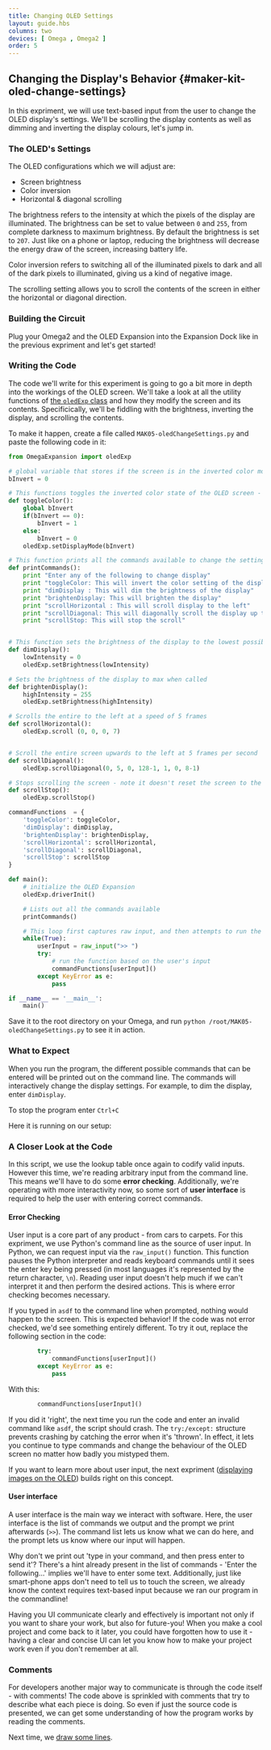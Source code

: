 ```yaml
---
title: Changing OLED Settings
layout: guide.hbs
columns: two
devices: [ Omega , Omega2 ]
order: 5
---
```


## Changing the Display's Behavior {#maker-kit-oled-change-settings}

In this expriment, we will use text-based input from the user to change the OLED display's settings. We'll be scrolling the display contents as well as dimming and inverting the display colours, let's jump in.

### The OLED's Settings

The OLED configurations which we will adjust are:

  * Screen brightness
  * Color inversion
  * Horizontal & diagonal scrolling

The brightness refers to the intensity at which the pixels of the display are illuminated. The brightness can be set to value between `0` and `255`, from complete darkness to maximum brightness. By default the brightness is set to `207`. Just like on a phone or laptop, reducing the brightness will decrease the energy draw of the screen, increasing battery life.

<!-- // TODO: GIF of min brightness to max brightness -->

Color inversion refers to switching all of the illuminated pixels to dark and all of the dark pixels to illuminated, giving us a kind of negative image.

<!-- // TODO: GIF of normal -> inverted -->

<!-- // DONE: beginner users won't be clear on the meaning of 'wrapping fashion' -->
The scrolling setting allows you to scroll the contents of the screen in either the horizontal or diagonal direction.

<!-- // TODO: GIF of content scrolling on OLED screen -->

### Building the Circuit

Plug your Omega2 and the OLED Expansion into the Expansion Dock like in the previous expriment and let's get started!

### Writing the Code

The code we'll write for this experiment is going to go a bit more in depth into the workings of the OLED screen. We'll take a look at all the utility functions of [the `oledExp` class](https://docs.onion.io/omega2-docs/relay-expansion-python-module.html) and how they modify the screen and its contents. Specificically, we'll be fiddling with the brightness, inverting the display, and scrolling the contents.

To make it happen, create a file called `MAK05-oledChangeSettings.py` and paste the following code in it:

```python
from OmegaExpansion import oledExp

# global variable that stores if the screen is in the inverted color mode or not
bInvert = 0

# This functions toggles the inverted color state of the OLED screen - if it's regular, it will invert it, if it's inverted, it will reset to regular
def toggleColor():
	global bInvert
	if(bInvert == 0):
		bInvert = 1
	else:
		bInvert = 0
	oledExp.setDisplayMode(bInvert)

# This function prints all the commands available to change the settings of the screen
def printCommands():
	print "Enter any of the following to change display"
	print "toggleColor: This will invert the color setting of the display"
	print "dimDisplay : This will dim the brightness of the display"
	print "brightenDisplay: This will brighten the display"
	print "scrollHorizontal : This will scroll display to the left"
	print "scrollDiagonal: This will diagonally scroll the display up to the right"
	print "scrollStop: This will stop the scroll"


# This function sets the brightness of the display to the lowest possible - 0
def dimDisplay():
	lowIntensity = 0
	oledExp.setBrightness(lowIntensity)

# Sets the brightness of the display to max when called
def brightenDisplay():
	highIntensity = 255
	oledExp.setBrightness(highIntensity)

# Scrolls the entire to the left at a speed of 5 frames
def scrollHorizontal():
	oledExp.scroll (0, 0, 0, 7)


# Scroll the entire screen upwards to the left at 5 frames per second
def scrollDiagonal():
	oledExp.scrollDiagonal(0, 5, 0, 128-1, 1, 0, 8-1)

# Stops scrolling the screen - note it doesn't reset the screen to the original state!
def scrollStop():
	oledExp.scrollStop()

commandFunctions  = {
	'toggleColor': toggleColor,
	'dimDisplay': dimDisplay,
	'brightenDisplay': brightenDisplay,
	'scrollHorizontal': scrollHorizontal,
	'scrollDiagonal': scrollDiagonal,
	'scrollStop': scrollStop
}

def main():
	# initialize the OLED Expansion
	oledExp.driverInit()

	# Lists out all the commands available
	printCommands()

	# This loop first captures raw input, and then attempts to run the function that is typed by the user by looking it up in the 'commandFunctions' dictionary above
	while(True):
		userInput = raw_input(">> ")
		try:
			# run the function based on the user's input
			commandFunctions[userInput]()
		except KeyError as e:
			pass

if __name__ == '__main__':
	main()
```

Save it to the root directory on your Omega, and run `python /root/MAK05-oledChangeSettings.py` to see it in action.

### What to Expect

When you run the program, the different possible commands that can be entered will be printed out on the command line. The commands will interactively change the display settings. For example, to dim the display, enter `dimDisplay`.

To stop the program enter `Ctrl+C`

Here it is running on our setup:

<!-- // TODO: IMAGE Add gif -->

### A Closer Look at the Code

In this script, we use the lookup table once again to codify valid inputs. However this time, we're reading arbitrary input from the command line. This means we'll have to do some **error checking**. Additionally, we're operating with more interactivity now, so some sort of **user interface** is required to help the user with entering correct commands.

#### Error Checking

User input is a core part of any product - from cars to carpets. For this expriment, we use Python's command line as the source of user input. In Python, we can request input via the `raw_input()` function. This function pauses the Python interpreter and reads keyboard commands until it sees the enter key being pressed (in most languages it's represented by the return character, `\n`). Reading user input doesn't help much if we can't interpret it and then perform the desired actions. This is where error checking becomes necessary.

If you typed in `asdf` to the command line when prompted, nothing would happen to the screen. This is expected behavior! If the code was not error checked, we'd see something entirely different. To try it out, replace the following section in the code:

``` python
		try:
			commandFunctions[userInput]()
		except KeyError as e:
			pass
```

With this:

``` python
		commandFunctions[userInput]()
```

If you did it 'right', the next time you run the code and enter an invalid command like `asdf`, the script should crash. The `try:/except:` structure prevents crashing by catching the error when it's 'thrown'. In effect, it lets you continue to type commands and change the behaviour of the OLED screen no matter how badly you mistyped them.

<!-- // DONE: make it something like 'the next expriment on displaying images on the OLED further builds on this concept.' -->
If you want to learn more about user input, the next expriment ([displaying images on the OLED](#drawing-on-the-oled-screen)) builds right on this concept.

#### User interface

<!-- // DONE: the content here is decent, but the writing could use some work. Let's be more descriptive about user interfaces. the first sentence is esp weak -->

A user interface is the main way we interact with software. Here, the user interface is the list of commands we output and the prompt we print afterwards (`>>`). The command list lets us know what we can do here, and the prompt lets us know where our input will happen.

Why don't we print out 'type in your command, and then press enter to send it'? There's a hint already present in the list of commands - 'Enter the following...' implies we'll have to enter some text. Additionally, just like smart-phone apps don't need to tell us to touch the screen, we already know the context requires text-based input because we ran our program in the commandline!

Having you UI communicate clearly and effectively is important not only if you want to share your work, but also for future-you! When you make a cool project and come back to it later, you could have forgotten how to use it - having a clear and concise UI can let you know how to make your project work even if you don't remember at all.

### Comments

For developers another major way to communicate is through the code itself - with comments! The code above is sprinkled with comments that try to describe what each piece is doing. So even if just the source code is presented, we can get some understanding of how the program works by reading the comments.

<!-- // DONE: add a note about how the same goes for comments in your code! -->

Next time, we [draw some lines](#maker-kit-oled-displaying-images).
